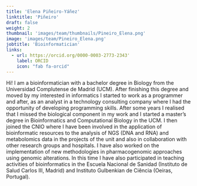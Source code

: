 ```yaml
---
title: 'Elena Piñeiro-Yáñez'
linktitle: 'Piñeiro'
draft: false
weight: 2
thumbnail: 'images/team/thumbnails/Pineiro_Elena.png'
image: 'images/team/Pineiro_Elena.png'
jobtitle: 'Bioinformatician'
links:
  - url: https://orcid.org/0000-0003-2773-2343'
    label: ORCID
    icon: "fab fa-orcid"
---
```


Hi! I am a bioinformatician with a bachelor degree in Biology from the Universidad Complutense de Madrid (UCM). After finishing this degree and moved by my interested in informatics I started to work as a programmer and after, as an analyst in a technology consulting company where I had the opportunity of developing programming skills. After some years I realised that I missed the biological component in my work and I started a master’s degree in Bioinformatics and Computational Biology in the UCM. I then joined the CNIO where I have been involved in the application of bioinformatic resources to the analysis of NGS (DNA and RNA) and metabolomics data in the projects of the unit and also in collaboration with other research groups and hospitals. I have also worked on the implementation of new methodologies in pharmacogenomic approaches using genomic alterations. In this time I have also participated in teaching activities of bioinformatics in the Escuela Nacional de Sanidad (Instituto de Salud Carlos III, Madrid) and Instituto Gulbenkian de Ciência (Oeiras, Portugal).
